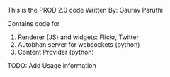 This is the PROD 2.0 code
Written By: Gaurav Paruthi

Contains code for
1. Renderer (JS) and widgets: Flickr, Twitter
2. Autobhan server for websockets (python)
3. Content Provider (python)

TODO:
Add Usage information